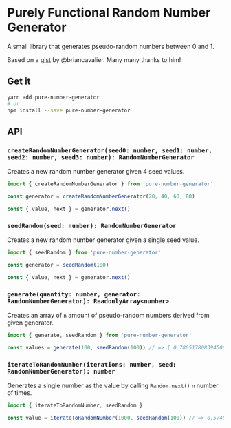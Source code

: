 # Purely Functional Random Number Generator

A small library that generates pseudo-random numbers between 0 and 1.

Based on a [gist](https://gist.github.com/briancavalier/f71314fcff5e7870608e) by @briancavalier.
Many many thanks to him!

## Get it

```sh
yarn add pure-number-generator
# or
npm install --save pure-number-generator
```

## API

### `createRandomNumberGenerator(seed0: number, seed1: number, seed2: number, seed3: number): RandomNumberGenerator`

Creates a new random number generator given 4 seed values.

```typescript
import { createRandomNumberGenerator } from 'pure-number-generator'

const generator = createRandomNumberGenerator(20, 40, 60, 80)

const { value, next } = generator.next()
```

### `seedRandom(seed: number): RandomNumberGenerator`

Creates a new random number generator given a single seed value.

```typescript
import { seedRandom } from 'pure-number-generator'

const generator = seedRandom(100)

const { value, next } = generator.next()
```

### `generate(quantity: number, generator: RandomNumberGenerator): ReadonlyArray<number>`

Creates an array of `n` amount of pseudo-random numbers derived from given generator.

```typescript
import { generate, seedRandom } from 'pure-number-generator'

const values = generate(100, seedRandom(100)) // => [ 0.7805178083945066, ... ] 100 items
```

### `iterateToRandomNumber(iterations: number, seed: RandomNumberGenerator): number`

Generates a single number as the value by calling `Random.next()` `n` number of
times.

```typescript
import { iterateToRandomNumber, seedRandom }

const value = iterateToRandomNumber(1000, seedRandom(100)) // => 0.5745331489015371
```